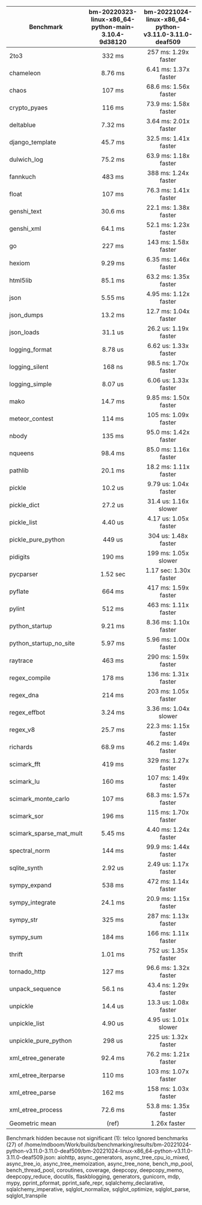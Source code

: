 | Benchmark               | bm-20220323-linux-x86_64-python-main-3.10.4-9d38120 | bm-20221024-linux-x86_64-python-v3.11.0-3.11.0-deaf509 |
|-------------------------|:---------------------------------------------------:|:------------------------------------------------------:|
| 2to3                    | 332 ms                                              | 257 ms: 1.29x faster                                   |
| chameleon               | 8.76 ms                                             | 6.41 ms: 1.37x faster                                  |
| chaos                   | 107 ms                                              | 68.6 ms: 1.56x faster                                  |
| crypto_pyaes            | 116 ms                                              | 73.9 ms: 1.58x faster                                  |
| deltablue               | 7.32 ms                                             | 3.64 ms: 2.01x faster                                  |
| django_template         | 45.7 ms                                             | 32.5 ms: 1.41x faster                                  |
| dulwich_log             | 75.2 ms                                             | 63.9 ms: 1.18x faster                                  |
| fannkuch                | 483 ms                                              | 388 ms: 1.24x faster                                   |
| float                   | 107 ms                                              | 76.3 ms: 1.41x faster                                  |
| genshi_text             | 30.6 ms                                             | 22.1 ms: 1.38x faster                                  |
| genshi_xml              | 64.1 ms                                             | 52.1 ms: 1.23x faster                                  |
| go                      | 227 ms                                              | 143 ms: 1.58x faster                                   |
| hexiom                  | 9.29 ms                                             | 6.35 ms: 1.46x faster                                  |
| html5lib                | 85.1 ms                                             | 63.2 ms: 1.35x faster                                  |
| json                    | 5.55 ms                                             | 4.95 ms: 1.12x faster                                  |
| json_dumps              | 13.2 ms                                             | 12.7 ms: 1.04x faster                                  |
| json_loads              | 31.1 us                                             | 26.2 us: 1.19x faster                                  |
| logging_format          | 8.78 us                                             | 6.62 us: 1.33x faster                                  |
| logging_silent          | 168 ns                                              | 98.5 ns: 1.70x faster                                  |
| logging_simple          | 8.07 us                                             | 6.06 us: 1.33x faster                                  |
| mako                    | 14.7 ms                                             | 9.85 ms: 1.50x faster                                  |
| meteor_contest          | 114 ms                                              | 105 ms: 1.09x faster                                   |
| nbody                   | 135 ms                                              | 95.0 ms: 1.42x faster                                  |
| nqueens                 | 98.4 ms                                             | 85.0 ms: 1.16x faster                                  |
| pathlib                 | 20.1 ms                                             | 18.2 ms: 1.11x faster                                  |
| pickle                  | 10.2 us                                             | 9.79 us: 1.04x faster                                  |
| pickle_dict             | 27.2 us                                             | 31.4 us: 1.16x slower                                  |
| pickle_list             | 4.40 us                                             | 4.17 us: 1.05x faster                                  |
| pickle_pure_python      | 449 us                                              | 304 us: 1.48x faster                                   |
| pidigits                | 190 ms                                              | 199 ms: 1.05x slower                                   |
| pycparser               | 1.52 sec                                            | 1.17 sec: 1.30x faster                                 |
| pyflate                 | 664 ms                                              | 417 ms: 1.59x faster                                   |
| pylint                  | 512 ms                                              | 463 ms: 1.11x faster                                   |
| python_startup          | 9.21 ms                                             | 8.36 ms: 1.10x faster                                  |
| python_startup_no_site  | 5.97 ms                                             | 5.96 ms: 1.00x faster                                  |
| raytrace                | 463 ms                                              | 290 ms: 1.59x faster                                   |
| regex_compile           | 178 ms                                              | 136 ms: 1.31x faster                                   |
| regex_dna               | 214 ms                                              | 203 ms: 1.05x faster                                   |
| regex_effbot            | 3.24 ms                                             | 3.36 ms: 1.04x slower                                  |
| regex_v8                | 25.7 ms                                             | 22.3 ms: 1.15x faster                                  |
| richards                | 68.9 ms                                             | 46.2 ms: 1.49x faster                                  |
| scimark_fft             | 419 ms                                              | 329 ms: 1.27x faster                                   |
| scimark_lu              | 160 ms                                              | 107 ms: 1.49x faster                                   |
| scimark_monte_carlo     | 107 ms                                              | 68.3 ms: 1.57x faster                                  |
| scimark_sor             | 196 ms                                              | 115 ms: 1.70x faster                                   |
| scimark_sparse_mat_mult | 5.45 ms                                             | 4.40 ms: 1.24x faster                                  |
| spectral_norm           | 144 ms                                              | 99.9 ms: 1.44x faster                                  |
| sqlite_synth            | 2.92 us                                             | 2.49 us: 1.17x faster                                  |
| sympy_expand            | 538 ms                                              | 472 ms: 1.14x faster                                   |
| sympy_integrate         | 24.1 ms                                             | 20.9 ms: 1.15x faster                                  |
| sympy_str               | 325 ms                                              | 287 ms: 1.13x faster                                   |
| sympy_sum               | 184 ms                                              | 166 ms: 1.11x faster                                   |
| thrift                  | 1.01 ms                                             | 752 us: 1.35x faster                                   |
| tornado_http            | 127 ms                                              | 96.6 ms: 1.32x faster                                  |
| unpack_sequence         | 56.1 ns                                             | 43.4 ns: 1.29x faster                                  |
| unpickle                | 14.4 us                                             | 13.3 us: 1.08x faster                                  |
| unpickle_list           | 4.90 us                                             | 4.95 us: 1.01x slower                                  |
| unpickle_pure_python    | 298 us                                              | 225 us: 1.32x faster                                   |
| xml_etree_generate      | 92.4 ms                                             | 76.2 ms: 1.21x faster                                  |
| xml_etree_iterparse     | 110 ms                                              | 103 ms: 1.07x faster                                   |
| xml_etree_parse         | 162 ms                                              | 158 ms: 1.03x faster                                   |
| xml_etree_process       | 72.6 ms                                             | 53.8 ms: 1.35x faster                                  |
| Geometric mean          | (ref)                                               | 1.26x faster                                           |

Benchmark hidden because not significant (1): telco
Ignored benchmarks (27) of /home/mdboom/Work/builds/benchmarking/results/bm-20221024-python-v3.11.0-3.11.0-deaf509/bm-20221024-linux-x86_64-python-v3.11.0-3.11.0-deaf509.json: aiohttp, async_generators, async_tree_cpu_io_mixed, async_tree_io, async_tree_memoization, async_tree_none, bench_mp_pool, bench_thread_pool, coroutines, coverage, deepcopy, deepcopy_memo, deepcopy_reduce, docutils, flaskblogging, generators, gunicorn, mdp, mypy, pprint_pformat, pprint_safe_repr, sqlalchemy_declarative, sqlalchemy_imperative, sqlglot_normalize, sqlglot_optimize, sqlglot_parse, sqlglot_transpile
